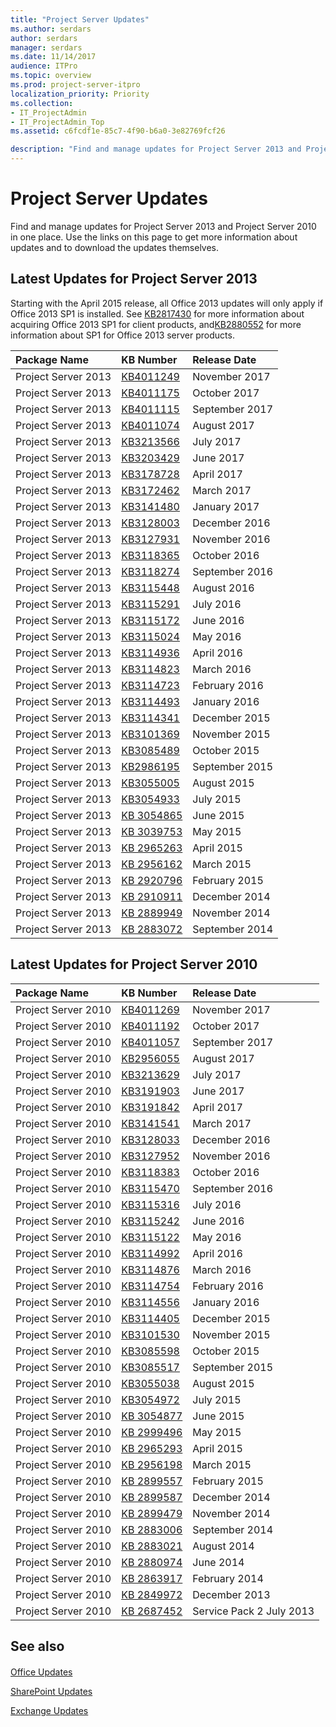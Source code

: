 ```yaml
---
title: "Project Server Updates"
ms.author: serdars
author: serdars
manager: serdars
ms.date: 11/14/2017
audience: ITPro
ms.topic: overview
ms.prod: project-server-itpro
localization_priority: Priority
ms.collection:
- IT_ProjectAdmin
- IT_ProjectAdmin_Top
ms.assetid: c6fcdf1e-85c7-4f90-b6a0-3e82769fcf26

description: "Find and manage updates for Project Server 2013 and Project Server 2010 in one place. Use the links on this page to get more information about updates and to download the updates themselves."
---
```


# Project Server Updates
 
Find and manage updates for Project Server 2013 and Project Server 2010 in one place. Use the links on this page to get more information about updates and to download the updates themselves. 
  
## Latest Updates for Project Server 2013

Starting with the April 2015 release, all Office 2013 updates will only apply if Office 2013 SP1 is installed. See [KB2817430](https://go.microsoft.com/fwlink/p/?linkid=3052&amp;kbid=2817430) for more information about acquiring Office 2013 SP1 for client products, and[KB2880552](https://go.microsoft.com/fwlink/p/?linkid=3052&amp;kbid=2880552) for more information about SP1 for Office 2013 server products.
  
|**Package Name**|**KB Number**|**Release Date**|
|:-----|:-----|:-----|
|Project Server 2013  <br/> |[KB4011249](https://support.microsoft.com/kb/4011249) <br/> |November 2017  <br/> |
|Project Server 2013  <br/> |[KB4011175](https://support.microsoft.com/kb/4011175) <br/> |October 2017  <br/> |
|Project Server 2013  <br/> |[KB4011115](https://support.microsoft.com/kb/4011115) <br/> |September 2017  <br/> |
|Project Server 2013  <br/> |[KB4011074](https://support.microsoft.com/kb/4011074) <br/> |August 2017  <br/> |
|Project Server 2013  <br/> |[KB3213566](https://support.microsoft.com/kb/3213566) <br/> |July 2017  <br/> |
|Project Server 2013  <br/> |[KB3203429](https://support.microsoft.com/kb/3203429) <br/> |June 2017  <br/> |
|Project Server 2013  <br/> |[KB3178728](https://support.microsoft.com/kb/3178728) <br/> |April 2017  <br/> |
|Project Server 2013  <br/> |[KB3172462](https://support.microsoft.com/kb/3172462) <br/> |March 2017  <br/> |
|Project Server 2013  <br/> |[KB3141480](https://support.microsoft.com/kb/3141480) <br/> |January 2017  <br/> |
|Project Server 2013  <br/> |[KB3128003](https://support.microsoft.com/kb/3128003) <br/> |December 2016  <br/> |
|Project Server 2013  <br/> |[KB3127931](https://support.microsoft.com/kb/3127931) <br/> |November 2016  <br/> |
|Project Server 2013  <br/> |[KB3118365](https://support.microsoft.com/kb/3118365) <br/> |October 2016  <br/> |
|Project Server 2013  <br/> |[KB3118274](https://support.microsoft.com/kb/3118274) <br/> |September 2016  <br/> |
|Project Server 2013  <br/> |[KB3115448](https://support.microsoft.com/kb/3115448) <br/> |August 2016  <br/> |
|Project Server 2013  <br/> |[KB3115291](https://support.microsoft.com/kb/3115291) <br/> |July 2016  <br/> |
|Project Server 2013  <br/> |[KB3115172](https://support.microsoft.com/kb/3115172) <br/> |June 2016  <br/> |
|Project Server 2013  <br/> |[KB3115024](https://support.microsoft.com/kb/3115024) <br/> |May 2016  <br/> |
|Project Server 2013  <br/> |[KB3114936](https://support.microsoft.com/kb/3114936) <br/> |April 2016  <br/> |
|Project Server 2013  <br/> |[KB3114823](https://support.microsoft.com/kb/3114823) <br/> |March 2016  <br/> |
|Project Server 2013  <br/> |[KB3114723](https://support.microsoft.com/kb/3114723) <br/> |February 2016  <br/> |
|Project Server 2013  <br/> |[KB3114493](https://support.microsoft.com/kb/3114493) <br/> |January 2016  <br/> |
|Project Server 2013  <br/> |[KB3114341](https://support.microsoft.com/kb/3114341) <br/> |December 2015  <br/> |
|Project Server 2013  <br/> |[KB3101369](https://support.microsoft.com/kb/3101369) <br/> |November 2015  <br/> |
|Project Server 2013  <br/> |[KB3085489](https://support.microsoft.com/kb/3085489) <br/> |October 2015  <br/> |
|Project Server 2013  <br/> |[KB2986195](https://support.microsoft.com/kb/2986195) <br/> |September 2015  <br/> |
|Project Server 2013  <br/> |[KB3055005](https://support.microsoft.com/kb/3055005) <br/> |August 2015  <br/> |
|Project Server 2013  <br/> |[KB3054933](https://support.microsoft.com/kb/3054933) <br/> |July 2015  <br/> |
|Project Server 2013  <br/> |[KB 3054865](https://support.microsoft.com/kb/3054865) <br/> |June 2015  <br/> |
|Project Server 2013  <br/> |[KB 3039753](https://support.microsoft.com/kb/3039753) <br/> |May 2015  <br/> |
|Project Server 2013  <br/> |[KB 2965263](https://support.microsoft.com/kb/2965263) <br/> |April 2015  <br/> |
|Project Server 2013  <br/> |[KB 2956162](https://support.microsoft.com/kb/2956162) <br/> |March 2015  <br/> |
|Project Server 2013  <br/> |[KB 2920796](https://support.microsoft.com/kb/2920796) <br/> |February 2015  <br/> |
|Project Server 2013  <br/> |[KB 2910911](https://support.microsoft.com/kb/2910911) <br/> |December 2014  <br/> |
|Project Server 2013  <br/> |[KB 2889949](https://support.microsoft.com/kb/2889949) <br/> |November 2014  <br/> |
|Project Server 2013  <br/> |[KB 2883072](https://support.microsoft.com/kb/2883072) <br/> |September 2014  <br/> |
   
## Latest Updates for Project Server 2010

|**Package Name**|**KB Number**|**Release Date**|
|:-----|:-----|:-----|
|Project Server 2010  <br/> |[KB4011269](https://support.microsoft.com/kb/4011269) <br/> |November 2017  <br/> |
|Project Server 2010  <br/> |[KB4011192](https://support.microsoft.com/kb/4011192) <br/> |October 2017  <br/> |
|Project Server 2010  <br/> |[KB4011057](https://support.microsoft.com/kb/4011057) <br/> |September 2017  <br/> |
|Project Server 2010  <br/> |[KB2956055](https://support.microsoft.com/kb/2956055) <br/> |August 2017  <br/> |
|Project Server 2010  <br/> |[KB3213629](https://support.microsoft.com/kb/3213629) <br/> |July 2017  <br/> |
|Project Server 2010  <br/> |[KB3191903](https://support.microsoft.com/kb/3191903) <br/> |June 2017  <br/> |
|Project Server 2010  <br/> |[KB3191842](https://support.microsoft.com/kb/3191842) <br/> |April 2017  <br/> |
|Project Server 2010  <br/> |[KB3141541](https://support.microsoft.com/kb/3141541) <br/> |March 2017  <br/> |
|Project Server 2010  <br/> |[KB3128033](https://support.microsoft.com/kb/3128033) <br/> |December 2016  <br/> |
|Project Server 2010  <br/> |[KB3127952](https://support.microsoft.com/kb/3127952) <br/> |November 2016  <br/> |
|Project Server 2010  <br/> |[KB3118383](https://support.microsoft.com/kb/3118383) <br/> |October 2016  <br/> |
|Project Server 2010  <br/> |[KB3115470](https://support.microsoft.com/kb/3115470) <br/> |September 2016  <br/> |
|Project Server 2010  <br/> |[KB3115316](https://support.microsoft.com/kb/3115316) <br/> |July 2016  <br/> |
|Project Server 2010  <br/> |[KB3115242](https://support.microsoft.com/kb/3115242) <br/> |June 2016  <br/> |
|Project Server 2010  <br/> |[KB3115122](https://support.microsoft.com/kb/3115122) <br/> |May 2016  <br/> |
|Project Server 2010  <br/> |[KB3114992](https://support.microsoft.com/kb/3114992) <br/> |April 2016  <br/> |
|Project Server 2010  <br/> |[KB3114876](https://support.microsoft.com/kb/3114876) <br/> |March 2016  <br/> |
|Project Server 2010  <br/> |[KB3114754](https://support.microsoft.com/kb/3114754) <br/> |February 2016  <br/> |
|Project Server 2010  <br/> |[KB3114556](https://support.microsoft.com/kb/3114556) <br/> |January 2016  <br/> |
|Project Server 2010  <br/> |[KB3114405](https://support.microsoft.com/kb/3114405) <br/> |December 2015  <br/> |
|Project Server 2010  <br/> |[KB3101530](https://support.microsoft.com/kb/3101530) <br/> |November 2015  <br/> |
|Project Server 2010  <br/> |[KB3085598](https://support.microsoft.com/kb/3085598) <br/> |October 2015  <br/> |
|Project Server 2010  <br/> |[KB3085517](https://support.microsoft.com/kb/3085517) <br/> |September 2015  <br/> |
|Project Server 2010  <br/> |[KB3055038](https://support.microsoft.com/kb/3055038) <br/> |August 2015  <br/> |
|Project Server 2010  <br/> |[KB3054972](https://support.microsoft.com/kb/3054972) <br/> |July 2015  <br/> |
|Project Server 2010  <br/> |[KB 3054877](https://support.microsoft.com/kb/3054877) <br/> |June 2015  <br/> |
|Project Server 2010  <br/> |[KB 2999496](https://support.microsoft.com/kb/2999496) <br/> |May 2015  <br/> |
|Project Server 2010  <br/> |[KB 2965293](https://support.microsoft.com/kb/2965293) <br/> |April 2015  <br/> |
|Project Server 2010  <br/> |[KB 2956198](https://support.microsoft.com/kb/2956168) <br/> |March 2015  <br/> |
|Project Server 2010  <br/> |[KB 2899557](https://support.microsoft.com/kb/2899557) <br/> |February 2015  <br/> |
|Project Server 2010  <br/> |[KB 2899587](https://support.microsoft.com/kb/2899587) <br/> |December 2014  <br/> |
|Project Server 2010  <br/> |[KB 2899479](https://support.microsoft.com/kb/2899479) <br/> |November 2014  <br/> |
|Project Server 2010  <br/> |[KB 2883006](https://support.microsoft.com/kb/2883006) <br/> |September 2014  <br/> |
|Project Server 2010  <br/> |[KB 2883021](https://support.microsoft.com/kb/2883021) <br/> |August 2014  <br/> |
|Project Server 2010  <br/> |[KB 2880974](https://support.microsoft.com/kb/2880974) <br/> |June 2014  <br/> |
|Project Server 2010  <br/> |[KB 2863917](https://support.microsoft.com/kb/2863917) <br/> |February 2014  <br/> |
|Project Server 2010  <br/> |[KB 2849972](https://support.microsoft.com/kb/2849972) <br/> |December 2013  <br/> |
|Project Server 2010  <br/> |[KB 2687452](https://support.microsoft.com/kb/2687452) <br/> |Service Pack 2           July 2013 <br/> |
   
## See also

#### 

[Office Updates](/officeupdates/office-updates-msi)
  
[SharePoint Updates](/officeupdates/sharepoint-updates)
  
[Exchange Updates](/Exchange/new-features/build-numbers-and-release-dates)